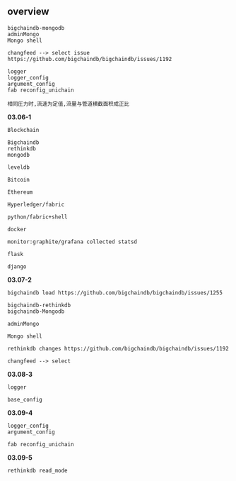 ## overview

```
bigchaindb-mongodb
adminMongo
Mongo shell

changfeed --> select issue https://github.com/bigchaindb/bigchaindb/issues/1192

logger
logger_config
argument_config
fab reconfig_unichain

相同圧力时,流速为定值,流量与管道横截面积成正比
```

**03.06-1**
```
Blockchain

Bigchaindb
rethinkdb
mongodb

leveldb

Bitcoin

Ethereum

Hyperledger/fabric

python/fabric+shell

docker

monitor:graphite/grafana collected statsd

flask

django
```

**03.07-2**
```
bigchaindb load https://github.com/bigchaindb/bigchaindb/issues/1255

bigchaindb-rethinkdb
bigchaindb-Mongodb

adminMongo

Mongo shell

rethinkdb changes https://github.com/bigchaindb/bigchaindb/issues/1192

changfeed --> select
```

**03.08-3**
```
logger

base_config
```

**03.09-4**
```
logger_config
argument_config

fab reconfig_unichain
```

**03.09-5**
```
rethinkdb read_mode
```